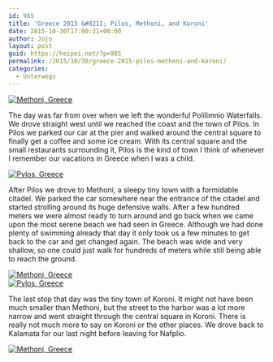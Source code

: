 ```yaml
---
id: 985
title: 'Greece 2015 &#8211; Pilos, Methoni, and Koroni'
date: 2015-10-30T17:00:21+00:00
author: Jojo
layout: post
guid: https://heipei.net/?p=985
permalink: /2015/10/30/greece-2015-pilos-methoni-and-koroni/
categories:
  - Unterwegs
---
```

<div class="img aligncenter">
  <a href="https://www.flickr.com/photos/heipei/20904520319/in/photostream" title="Methoni, Greece"><img src="https://farm6.staticflickr.com/5643/20904520319_6c62c61f32_b.jpg" alt="Methoni, Greece" /></a>
</div>

The day was far from over when we left the wonderful Polilimnio Waterfalls. We drove straight west until we reached the coast and the town of Pilos. In Pilos we parked our car at the pier and walked around the central square to finally get a coffee and some ice cream. With its central square and the small restaurants surrounding it, Pilos is the kind of town I think of whenever I remember our vacations in Greece when I was a child.

<div class="img aligncenter">
  <a href="https://www.flickr.com/photos/heipei/21053382772/in/photostream" title="Pylos, Greece"><img src="https://farm1.staticflickr.com/726/21053382772_00833f8e74_b.jpg" alt="Pylos, Greece" /></a>
</div>

After Pilos we drove to Methoni, a sleepy tiny town with a formidable citadel. We parked the car somewhere near the entrance of the citadel and started strolling around its huge defensive walls. After a few hundred meters we were almost ready to turn around and go back when we came upon the most serene beach we had seen in Greece. Although we had done plenty of swimming already that day it only took us a few minutes to get back to the car and get changed again. The beach was wide and very shallow, so one could just walk for hundreds of meters while still being able to reach the ground.

<div class="img aligncenter">
  <a href="https://www.flickr.com/photos/heipei/21107267222/in/photostream" title="Methoni, Greece"><img src="https://farm6.staticflickr.com/5699/21107267222_e1f93ff013_b.jpg" alt="Methoni, Greece" /></a><br /> <a href="https://www.flickr.com/photos/heipei/21081267302/in/photostream" title="Pylos, Greece"><img src="https://farm1.staticflickr.com/657/21081267302_4894d81e6c_b.jpg" alt="Pylos, Greece" /></a>
</div>

The last stop that day was the tiny town of Koroni. It might not have been much smaller than Methoni, but the street to the harbor was a lot more narrow and went straight through the central square in Koroni. There is really not much more to say on Koroni or the other places. We drove back to Kalamata for our last night before leaving for Nafplio.

<div class="img aligncenter">
  <a href="https://www.flickr.com/photos/heipei/20929261120/in/photostream" title="Methoni, Greece"><img src="https://farm1.staticflickr.com/753/20929261120_069dd06cb5_b.jpg" alt="Methoni, Greece" /></a>
</div>